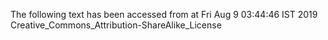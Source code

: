 The following text has been accessed from at Fri Aug 9 03:44:46 IST 2019
Creative_Commons_Attribution-ShareAlike_License
